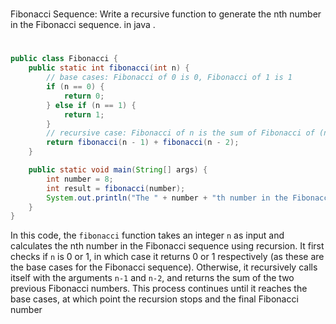 #
Fibonacci Sequence: Write a recursive function to generate the nth number in the Fibonacci sequence. in java . 
#
```java
public class Fibonacci {
    public static int fibonacci(int n) {
        // base cases: Fibonacci of 0 is 0, Fibonacci of 1 is 1
        if (n == 0) {
            return 0;
        } else if (n == 1) {
            return 1;
        }
        // recursive case: Fibonacci of n is the sum of Fibonacci of (n-1) and Fibonacci of (n-2)
        return fibonacci(n - 1) + fibonacci(n - 2);
    }

    public static void main(String[] args) {
        int number = 8;
        int result = fibonacci(number);
        System.out.println("The " + number + "th number in the Fibonacci sequence is: " + result);
    }
}
```

In this code, the `fibonacci` function takes an integer `n` as input and calculates the nth number in the Fibonacci sequence using recursion. It first checks if `n` is 0 or 1, in which case it returns 0 or 1 respectively (as these are the base cases for the Fibonacci sequence). Otherwise, it recursively calls itself with the arguments `n-1` and `n-2`, and returns the sum of the two previous Fibonacci numbers. This process continues until it reaches the base cases, at which point the recursion stops and the final Fibonacci number


